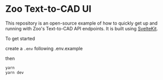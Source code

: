 # Zoo Text-to-CAD UI

This repository is an open-source example of how to quickly get up and running with Zoo's Text-to-CAD API endpoints. It is built using [SvelteKit](https://kit.svelte.dev/).

To get started

create a `.env` following .env.example

then 
```bash
yarn
yarn dev
```